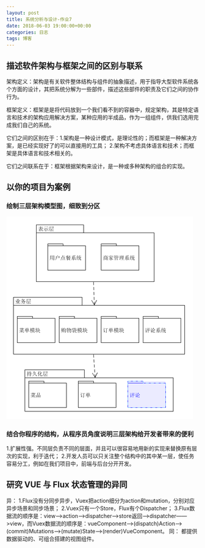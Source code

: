 ```yaml
---
layout: post
title: 系统分析与设计-作业7
date: 2018-06-03 19:00:00+00:00
categories: 日志
tags: 博客
---
```

## 描述软件架构与框架之间的区别与联系

架构定义：架构是有关软件整体结构与组件的抽象描述，用于指导大型软件系统各个方面的设计，其把系统分解为一些部件，描述这些部件的职责及它们之间的协作行为。

框架定义：框架是是将代码放到一个我们看不到的容器中，规定架构，其是特定语言和技术的架构应用解决方案，某种应用的半成品，作为一组组件，供我们选用完成我们自己的系统。

它们之间的区别在于：1.架构是一种设计模式，是理论性的；而框架是一种解决方案，是已经实现好了的可以直接用的工具；
2.架构不考虑具体语言和技术；而框架是具体语言和技术相关的。

它们之间联系在于：框架根据架构来设计，是一种或多种架构的组合的实现。

## 以你的项目为案例

### 绘制三层架构模型图，细致到分区
![架构图](https://github.com/QAZASDEDC/photo/raw/master/hw8.png)

### 结合你程序的结构，从程序员角度说明三层架构给开发者带来的便利
1.扩展性强。不同层负责不同的层面，并且可以很容易地用新的实现来替换原有层次的实现，利于迭代；
2.开发人员可以只关注整个结构中的其中某一层，使任务容易分工，例如在我们项目中，前端与后台分开开发。

## 研究 VUE 与 Flux 状态管理的异同
异：
1.Flux没有分同步异步，Vuex把action细分为action和mutation，分别对应异步场景和同步场景；
2.Vuex只有一个Store，Flux有个Dispatcher；
3.Flux数据流的顺序是：view——>action——>dispatcher——>store返回——>dispatcher——>view，而Vuex数据流的顺序是：vueComponent——>(dispatch)Action——>(commit)Mutations——>(mutate)State——>(render)VueComponent。
同：
都提供数据驱动的、可组合搭建的视图组件。
